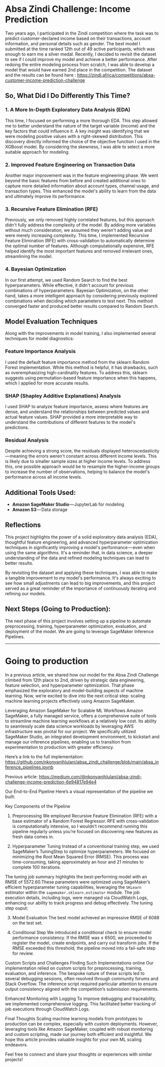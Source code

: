 # Absa Zindi Challenge: Income Prediction

Two years ago, I participated in the Zindi competition where the task was to predict customer-declared income based on their transactions, account information, and personal details such as gender. The best model I submitted at the time ranked 12th out of 49 active participants, which was enough to earn me a silver medal. Recently, I decided to revisit the dataset to see if I could improve my model and achieve a better performance. After redoing the entire modeling process from scratch, I was able to develop a model that would have earned 2nd place in the competition. 
The dataset and the results can be found here : https://zindi.africa/competitions/absa-customer-income-prediction-challenge

## So, What Did I Do Differently This Time?

### 1. A More In-Depth Exploratory Data Analysis (EDA)
This time, I focused on performing a more thorough EDA. This step allowed me to better understand the nature of the target variable (income) and the key factors that could influence it. A key insight was identifying that we were modeling positive values with a right-skewed distribution. This discovery directly informed the choice of the objective function I used in the XGBoost model. By considering the skewness, I was able to select a more suitable approach for modeling.

### 2. Improved Feature Engineering on Transaction Data
Another major improvement was in the feature engineering phase. We went beyond the basic features from before and created additional ones to capture more detailed information about account types, channel usage, and transaction types. This enhanced the model's ability to learn from the data and ultimately improve its performance.

### 3. Recursive Feature Elimination (RFE)
Previously, we only removed highly correlated features, but this approach didn't fully address the complexity of the model. By adding more variables without much consideration, we assumed they weren't adding value and were merely increasing complexity. This time, I implemented Recursive Feature Elimination (RFE) with cross-validation to automatically determine the optimal number of features. Although computationally expensive, RFE helped identify the most important features and removed irrelevant ones, streamlining the model.

### 4. Bayesian Optimization
In our first attempt, we used Random Search to find the best hyperparameters. While effective, it didn't account for previous combinations of hyperparameters. Bayesian Optimization, on the other hand, takes a more intelligent approach by considering previously explored combinations when deciding which parameters to test next. This method converged faster and produced better results compared to Random Search.

## Model Evaluation Techniques

Along with the improvements in model training, I also implemented several techniques for model diagnostics:

### Feature Importance Analysis
I used the default feature importance method from the sklearn Random Forest implementation. While this method is helpful, it has drawbacks, such as overemphasizing high-cardinality features. To address this, sklearn suggests using permutation-based feature importance when this happens, which I applied for more accurate results.

### SHAP (Shapley Additive Explanations) Analysis
I used SHAP to analyze feature importance, assess where features are dense, and understand the relationships between predicted values and actual feature values. SHAP provided a more interpretable way to understand the contributions of different features to the model's predictions.

### Residual Analysis
Despite achieving a strong score, the residuals displayed heteroscedasticity — meaning the errors weren't constant across different income levels. This is likely due to smaller sample sizes at higher income levels. To address this, one possible approach would be to resample the higher-income groups to increase the number of observations, helping to balance the model's performance across all income levels.

## Additional Tools Used:
- **Amazon SageMaker Studio** — JupyterLab for modeling
- **Amazon S3** — Data storage

## Reflections
This project highlights the power of a solid exploratory data analysis (EDA), thoughtful feature engineering, and advanced hyperparameter optimization techniques in significantly improving a model's performance — even when using the same algorithms. It's a reminder that, in data science, a deeper understanding of the data and refined modeling techniques can lead to better results.

By revisiting the dataset and applying these techniques, I was able to make a tangible improvement to my model's performance. It's always exciting to see how small adjustments can lead to big improvements, and this project served as a great reminder of the importance of continuously iterating and refining our models.

## Next Steps (Going to Production):
The next phase of this project involves setting up a pipeline to automate preprocessing, training, hyperparameter optimization, evaluation, and deployment of the model. We are going to leverage SageMaker Inference Pipelines.


--------

# Going to production

In a previous article, we shared how our model for the Absa Zindi Challenge climbed from 12th place to 2nd, driven by strategic data engineering, feature selection, and hyperparameter optimization. That phase emphasized the exploratory and model-building aspects of machine learning. Now, we’re excited to dive into the next critical step: scaling machine learning projects effectively using Amazon SageMaker.

Leveraging Amazon SageMaker for Scalable ML Workflows
Amazon SageMaker, a fully managed service, offers a comprehensive suite of tools to streamline machine learning workflows at a relatively low cost. Its ability to seamlessly scale data science workloads by leveraging AWS infrastructure was pivotal for our project. We specifically utilized SageMaker Studio, an integrated development environment, to kickstart and manage our inference pipelines, enabling us to transition from experimentation to production with greater efficiency.

Here’s a link to the full implementation:
https://github.com/nkonyanihlulani/absa_zindi_challenge/blob/main/absa_inference_pipelines.ipynb

Previous article:
https://medium.com/@nkonyanihlulani/absa-zindi-challenge-income-prediction-6e94817e94e4

Our End-to-End Pipeline
Here’s a visual representation of the pipeline we built:


Key Components of the Pipeline
1. Preprocessing
We employed Recursive Feature Elimination (RFE) with a base estimator of a Random Forest Regressor. RFE with cross-validation is computationally intensive, so I wouldn’t recommend running this pipeline regularly unless you’re focused on discovering new features as fresh data comes in.

2. Hyperparameter Tuning
Instead of a conventional training step, we used SageMaker’s TuningStep to optimize hyperparameters. We focused on minimizing the Root Mean Squared Error (RMSE). This process was time-consuming, taking approximately an hour and 21 minutes to complete 100 iterations.

The tuning job summary highlights the best-performing model with an RMSE of 5572.60.These parameters were optimized using SageMaker’s efficient hyperparameter tuning capabilities, leveraging the `SKLearn` estimator within the `sagemaker.sklearn.estimator` module. The job execution details, including logs, were managed via CloudWatch Logs, enhancing our ability to track progress and debug effectively. The tuning step ouput:


3. Model Evaluation
The best model achieved an impressive RMSE of 6088 on the test set.

4. Conditional Step
We introduced a conditional check to ensure model performance consistency. If the RMSE was ≤ 6500, we proceeded to register the model, create endpoints, and carry out transform jobs. If the RMSE exceeded this threshold, the pipeline moved into a fail-safe step for review.

Custom Scripts and Challenges FInding Such Implementations online
Our implementation relied on custom scripts for preprocessing, training, evaluation, and inference. The bespoke nature of these scripts led to several debugging sessions, often resolved through community forums and Stack Overflow. The inference script required particular attention to ensure output consistency aligned with the competition’s submission requirements.

Enhanced Monitoring with Logging
To improve debugging and traceability, we implemented comprehensive logging. This facilitated better tracking of job executions through CloudWatch Logs.

Final Thoughts
Scaling machine learning models from prototypes to production can be complex, especially with custom deployments. However, leveraging tools like Amazon SageMaker, coupled with robust monitoring and custom scripting, made our journey both efficient and insightful. We hope this article provides valuable insights for your own ML scaling endeavors.

Feel free to connect and share your thoughts or experiences with similar projects!

